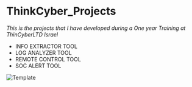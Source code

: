 # ThinkCyber_Projects

*This is the projects that I have developed during a One year Training
at ThinCyberLTD Israel*

* INFO EXTRACTOR TOOL
* LOG ANALYZER TOOL
* REMOTE CONTROL TOOL
* SOC ALERT TOOL 

![Template](https://github.com/user-attachments/assets/f0b6daf0-7c24-4815-958e-f89426c2b2f2)


